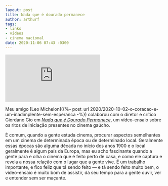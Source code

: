 ```yaml
---
layout: post
title: Nada que é dourado permanece
author: arthurf
tags:
- links
- vídeos
- cinema nacional
date: 2020-11-06 07:43 -0300
---
```

<iframe class="full-width" src="https://player.vimeo.com/video/474057458" frameborder="0" allowfullscreen></iframe>

Meu amigo [Leo Michelon]({%- post_url 2020/2020-10-02-o-coracao-e-um-inadimplente-sem-esperanca -%}) colaborou com o diretor e crítico Giordano Gio em [*Nada que é Dourado Permanece*](https://nadadouradopermanece.tumblr.com/), um vídeo-ensaio sobre os ritos de iniciação presentes no cinema gaúcho.

É comum, quando a gente estuda cinema, procurar aspectos semelhantes em um cinema de determinada época ou de determinado local. Geralmente essas épocas são alguma década no início dos anos 1900 e o local geralmente é algum país da Europa, mas eu acho fascinante quando a gente para e olha o cinema que é feito perto de casa, e como ele captura e revela a nossa relação com o lugar que a gente vive. É um trabalho importante, e fico feliz que tá sendo feito — e tá sendo feito muito bem, o vídeo-ensaio é muito bom de assistir, dá seu tempo para a gente ouvir, ver e entender sem ser maçante.
